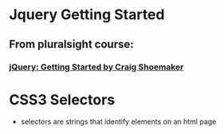 # Jquery Getting Started

## From pluralsight course:

### [jQuery: Getting Started by Craig Shoemaker](https://app.pluralsight.com/library/courses/jquery-getting-started/table-of-contents)

# CSS3 Selectors

- selectors are strings that identify elements on an html page

